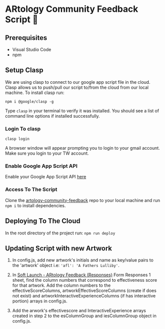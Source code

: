 # ARtology Community Feedback Script 💯

## Prerequisites

- Visual Studio Code
- npm

## Setup Clasp

We are using clasp to connect to our google app script file in the cloud. Clasp allows us to push/pull our script to/from the cloud from our local machine. To install clasp run:

```
npm i @google/clasp -g
```

Type `clasp` in your terminal to verify it was installed. You should see a list of command line options if installed successfully.

### Login To clasp

```
clasp login
```

A browser window will appear prompting you to login to your gmail account. Make sure you login to your TW account.

### Enable Google App Script API

Enable your Google App Script API [here](https://script.google.com/home/usersettings)

### Access To The Script

Clone the [artology-community-feedback](https://github.com/thoughtworksarts/artology-community-feedback) repo to your local machine and run `npm i` to install dependencies.

## Deploying To The Cloud

In the root directory of the project run:
`npm run deploy`

## Updating Script with new Artwork

1. In config.js, add new artwork's initials and name as key/value pairs to the 'artwork' object i.e: `'afl': 'A Fathers Lulliby'`.

2. In [Soft Launch - ARtology Feedback (Responses)](https://docs.google.com/spreadsheets/d/18F_tIALjo9PoAtQdsiqkgl4piwYnKXNEAE_JzPakjiU/edit#gid=871407089) Form Responses 1 sheet, find the column numbers that correspond to effectiveness score for that artwork. Add the column numbers to the effectiveScoreColumns, artworkEffectiveScoreColumns (create if does not exist) and artworkInteractiveExperienceColumns (if has interactive portion) arrays in config.js.

3. Add the arwork's effectivescore and InteractiveExperience arrays created in step 2 to the esColumnGroup and iesColumnGroup object in config.js.
